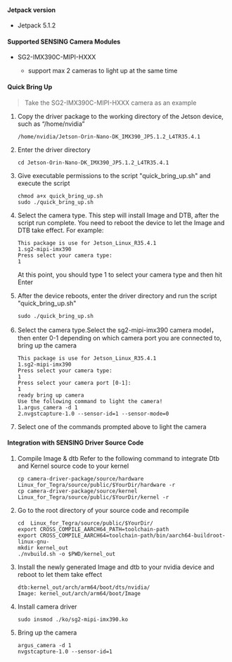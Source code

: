 #### Jetpack version

* Jetpack 5.1.2

#### Supported SENSING Camera Modules

* SG2-IMX390C-MIPI-HXXX

  * support max 2 cameras to light up at the same time

#### Quick Bring Up

> Take the SG2-IMX390C-MIPI-HXXX camera as an example

1. Copy the driver package to the working directory of the Jetson device, such as “/home/nvidia”

   ```
   /home/nvidia/Jetson-Orin-Nano-DK_IMX390_JP5.1.2_L4TR35.4.1
   ```
2. Enter the driver directory

   ```
   cd Jetson-Orin-Nano-DK_IMX390_JP5.1.2_L4TR35.4.1
   ```
3. Give executable permissions to the script "quick_bring_up.sh" and execute the script

   ```
   chmod a+x quick_bring_up.sh
   sudo ./quick_bring_up.sh
   ```
4. Select the camera type. This step will install Image and DTB, after the script run complete.
   You need to reboot the device to let the Image and DTB take effect.
   For example:

   ```
   This package is use for Jetson_Linux_R35.4.1
   1.sg2-mipi-imx390
   Press select your camera type:
   1
   ```

   At this point, you should type 1 to select your camera type and then hit Enter
5. After the device reboots, enter the driver directory and run the script "quick_bring_up.sh"

   ```
   sudo ./quick_bring_up.sh
   ```
6. Select the camera type.Select the sg2-mipi-imx390 camera model，then enter 0-1 depending on which
   camera port you are connected to, bring up the camera

   ```
   This package is use for Jetson_Linux_R35.4.1
   1.sg2-mipi-imx390
   Press select your camera type:
   1
   Press select your camera port [0-1]:
   1
   ready bring up camera
   Use the following command to light the camera!
   1.argus_camera -d 1
   2.nvgstcapture-1.0 --sensor-id=1 --sensor-mode=0
   ```
7. Select one of the commands prompted above to light the camera

#### Integration with SENSING Driver Source Code

1. Compile Image & dtb
   Refer to the following command to integrate Dtb and Kernel source code to your kernel

   ```
   cp camera-driver-package/source/hardware Linux_for_Tegra/source/public/$YourDir/hardware -r
   cp camera-driver-package/source/kernel Linux_for_Tegra/source/public/$YourDir/kernel -r
   ```
2. Go to the root directory of your source code and recompile

   ```
   cd  Linux_for_Tegra/source/public/$YourDir/
   export CROSS_COMPILE_AARCH64_PATH=toolchain-path
   export CROSS_COMPILE_AARCH64=toolchain-path/bin/aarch64-buildroot-linux-gnu-
   mkdir kernel_out
   ./nvbuild.sh -o $PWD/kernel_out
   ```
3. Install the newly generated Image and dtb to your nvidia device and reboot to let them take effect

   ```
   dtb:kernel_out/arch/arm64/boot/dts/nvidia/
   Image: kernel_out/arch/arm64/boot/Image
   ```
4. Install camera driver

   ```
   sudo insmod ./ko/sg2-mipi-imx390.ko
   ```
5. Bring up the camera

   ```
   argus_camera -d 1
   nvgstcapture-1.0 --sensor-id=1
   ```

